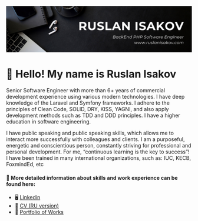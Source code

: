 <img src="./linkedin-banner.png">

# 👋 Hello! My name is Ruslan Isakov
Senior Software Engineer with more than 6+ years of commercial development experience using various modern technologies. I have deep knowledge of the Laravel and Symfony frameworks. I adhere to the principles of Clean Code, SOLID, DRY, KISS, YAGNI, and also apply development methods such as TDD and DDD principles. I have a higher education in software engineering. 

I have public speaking and public speaking skills, which allows me to interact more successfully with colleagues and clients. I am a purposeful, energetic and conscientious person, constantly striving for professional and personal development. For me, “continuous learning is the key to success”!<br>
I have been trained in many international organizations, such as: IUC, KECB, FoxmindEd, etc

#### 🔗 More detailed information about skills and work experience can be found here:
* 🖥 <a href="https://www.linkedin.com/in/ruslanisakovcom" target="_blank">Linkedin</a>
* 📄 <a href="https://ruslanisakov.com/files/Ruslan_Isakov_CV_PHP_Laravel_Symfony_RU.pdf" target="_blank">CV (RU version)</a> 
* 💼 <a href="https://ruslanisakov.com/projects" target="_blank">Portfolio of Works</a>
